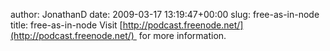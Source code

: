 author: JonathanD
date: 2009-03-17 13:19:47+00:00
slug: free-as-in-node
title: free-as-in-node
Visit [http://podcast.freenode.net/](http://podcast.freenode.net/)  for more information.
